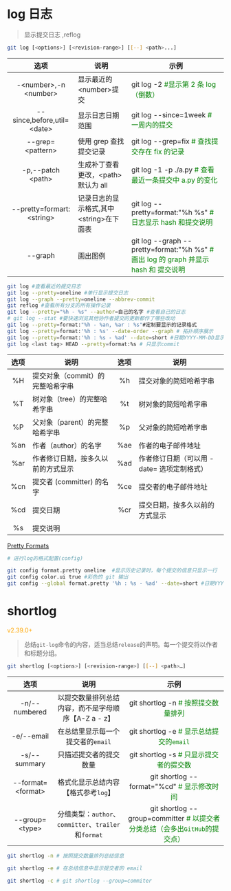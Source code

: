 
# log 日志

> 显示提交日志 ,reflog
>
```bash
git log [<options>] [<revision-range>] [[--] <path>...]
```

|             选项             | 说明                                      | 示例                                                                                                          |
| :--------------------------: | ----------------------------------------- | ------------------------------------------------------------------------------------------------------------- |
|  -\<number\>,-n \<number\>   | 显示最近的\<number\>提交                  | git log -2 <font color=green>#显示第 2 条 log（倒数）</font>                                                  |
| --since,before,util=\<date\> | 显示日志日期范围                          | git log --since=1week <font color=green> # 一周内的提交 </font>                                               |
|      --grep=\<pattern\>      | 使用 grep 查找提交记录                    | git log --grep=fix <font color=green> # 查找提交存在 fix 的记录 </font>                                       |
|     -p,--patch \<path\>      | 生成补丁查看更改，\<path\>默认为 all      | git log -1 -p ./a.py <font color=green> # 查看最近一条提交中 a.py 的变化 </font>                              |
| --pretty=formart:\<string\>  | 记录日志的显示格式,其中\<string\>在下面表 | git log --pretty=format:"%h %s"  <font color=green> # 日志显示 hash 和提交说明 </font>                        |
|           --graph            | 画出图例                                  | git log --graph --pretty=format:"%h %s"<font color=green> # 画出 log 的 graph 并显示 hash 和 提交说明 </font> |  |

```bash  
git log #查看最近的提交日志   
git log --pretty=oneline #单行显示提交日志   
git log --graph --pretty=oneline --abbrev-commit      
git reflog #查看所有分支的所有操作记录      
git log --pretty="%h - %s" --author=自己的名字 #查看自己的日志      
# git log --stat #要快速浏览其他协作者提交的更新都作了哪些改动   
git log --pretty=format:"%h - %an, %ar : %s"#定制要显示的记录格式   
git log --pretty=format:'%h : %s' --date-order --graph # 拓扑顺序展示   
git log --pretty=format:'%h : %s - %ad' --date=short #日期YYYY-MM-DD显示   
git log <last tag> HEAD --pretty=format:%s # 只显示commit   
```

| 选项  | 说明                               | 选项  | 说明                                       |
| :---: | ---------------------------------- | :---: | ------------------------------------------ |
|  %H   | 提交对象（commit）的完整哈希字串   |  %h   | 提交对象的简短哈希字串                     |
|  %T   | 树对象（tree）的完整哈希字串       |  %t   | 树对象的简短哈希字串                       |
|  %P   | 父对象（parent）的完整哈希字串     |  %p   | 父对象的简短哈希字串                       |
|  %an  | 作者（author）的名字               |  %ae  | 作者的电子邮件地址                         |
|  %ar  | 作者修订日期，按多久以前的方式显示 |  %ad  | 作者修订日期（可以用 -date= 选项定制格式） |
|  %cn  | 提交者 (committer) 的名字          |  %ce  | 提交者的电子邮件地址                       |
|  %cd  | 提交日期                           |  %cr  | 提交日期，按多久以前的方式显示             |
|  %s   | 提交说明                           |       |                                            |

[Pretty Formats](https://git-scm.com/docs/git-log#_pretty_formats)

```bash
# 进行log的格式配置(config)

git config format.pretty oneline  #显示历史记录时，每个提交的信息只显示一行   
git config color.ui true #彩色的 git 输出
git config --global format.pretty '%h : %s - %ad' --date=short #日期YYYY-MM-DD显示 写入全局配置 
```
# shortlog
<font color=orange>v2.39.0+</font>
> 总结`git-log`命令的内容，适当总结`release`的声明。每一个提交将以作者和标题分组。
>

```bash
git shortlog [<options>] [<revision-range>] [[--] <path>…​]
```
|        选项         |                         说明                         |                                                 示例                                                 |
| :-----------------: | :--------------------------------------------------: | :--------------------------------------------------------------------------------------------------: |
|    -n/--numbered    | 以提交数量排列总结内容，而不是字母顺序【A-Z a - z】  |                     git shortlog -n <font color=green># 按照提交数量排列</font>                      |
|     -e/--email      |          在总结里显示每一个提交者的`email`           |                   git shortlog -e <font color=green># 显示总结提交的`email`</font>                   |
|    -s/--summary     |                只描述提交者的提交数量                |                   git shortlog -s <font color=green># 只显示提交者的提交数</font>                    |
| --format=\<format\> |         格式化显示总结内容【格式参考`log`】          |                 git shortlog --format="%cd" <font color=green># 显示修改时间</font>                  |
|  --group=\<type\>   | 分组类型：`author`、`committer`、`trailer`和`format` | git shortlog --group=committer <font color=green># 以提交者分类总结（会多出`GitHub`的提交点）</font> |

```bash
git shortlog -n # 按照提交数量排列总结信息

git shortlog -e # 在总结信息中显示提交者的 email

git shortlog -c # git shortlog --group=commiter
```